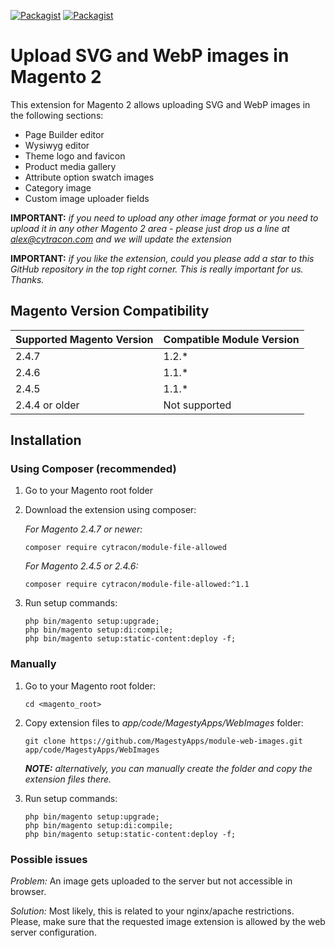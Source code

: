 [![Packagist](https://img.shields.io/packagist/v/cytracon/module-file-allowed.svg)](https://packagist.org/packages/cytracon/module-file-allowed) [![Packagist](https://img.shields.io/packagist/dt/cytracon/module-file-allowed.svg)](https://packagist.org/packages/cytracon/module-file-allowed)

# Upload SVG and WebP images in Magento 2

This extension for Magento 2 allows uploading SVG and WebP images in the following sections:
* Page Builder editor
* Wysiwyg editor
* Theme logo and favicon
* Product media gallery
* Attribute option swatch images
* Category image
* Custom image uploader fields

**IMPORTANT:** *if you need to upload any other image format or you need to upload it in any other Magento 2 area - please just drop us a line at [alex@cytracon.com](mailto:alex@cytracon.com?subject=Extend%20Cytracon_FileAllowed%20extension) and we will update the extension*

**IMPORTANT:** *if you like the extension, could you please add a star to this GitHub repository in the top right corner. This is really important for us. Thanks.*

## Magento Version Compatibility
| Supported Magento Version | Compatible Module Version |
|---------------------------|---------------------------|
| 2.4.7                     | 1.2.*                     |
| 2.4.6                     | 1.1.*                     |
| 2.4.5                     | 1.1.*                     |
| 2.4.4 or older            | Not supported             |

## Installation

### Using Composer (recommended)
1) Go to your Magento root folder
2) Download the extension using composer:

    *For Magento 2.4.7 or newer:*
    ```
    composer require cytracon/module-file-allowed
    ```
   *For Magento 2.4.5 or 2.4.6:*
    ```
    composer require cytracon/module-file-allowed:^1.1
    ```
3) Run setup commands:

    ```
    php bin/magento setup:upgrade;
    php bin/magento setup:di:compile;
    php bin/magento setup:static-content:deploy -f;
    ```
   
### Manually
1) Go to your Magento root folder:
    
    ```
    cd <magento_root>
    ```
   
2) Copy extension files to *app/code/MagestyApps/WebImages* folder:
    ```
    git clone https://github.com/MagestyApps/module-web-images.git app/code/MagestyApps/WebImages
    ```
    ***NOTE:*** *alternatively, you can manually create the folder and copy the extension files there.*
    
3) Run setup commands:

    ```
    php bin/magento setup:upgrade;
    php bin/magento setup:di:compile;
    php bin/magento setup:static-content:deploy -f;
    ```

### Possible issues
*Problem:* An image gets uploaded to the server but not accessible in browser.

*Solution:* Most likely, this is related to your nginx/apache restrictions. Please, make sure that the requested image extension is allowed by the web server configuration.
